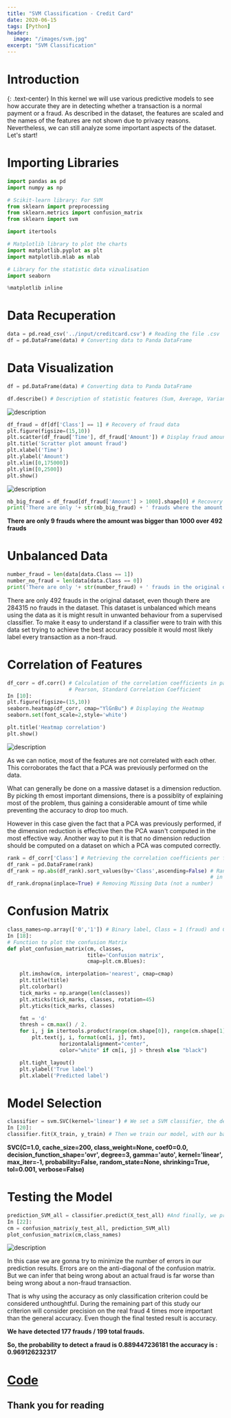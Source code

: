 ```yaml
---
title: "SVM Classification - Credit Card"
date: 2020-06-15
tags: [Python]
header:
  image: "/images/svm.jpg"
excerpt: "SVM Classification"
---
```

# Introduction
{: .text-center}
In this kernel we will use various predictive models to see how accurate they are in detecting whether a transaction is a normal payment or a fraud. As described in the dataset, the features are scaled and the names of the features are not shown due to privacy reasons. Nevertheless, we can still analyze some important aspects of the dataset. Let's start!

# Importing Libraries
```python
import pandas as pd
import numpy as np

# Scikit-learn library: For SVM
from sklearn import preprocessing
from sklearn.metrics import confusion_matrix
from sklearn import svm

import itertools

# Matplotlib library to plot the charts
import matplotlib.pyplot as plt
import matplotlib.mlab as mlab

# Library for the statistic data vizualisation
import seaborn

%matplotlib inline
```
# Data Recuperation
```python
data = pd.read_csv('../input/creditcard.csv') # Reading the file .csv
df = pd.DataFrame(data) # Converting data to Panda DataFrame
```

# Data Visualization
```python
df = pd.DataFrame(data) # Converting data to Panda DataFrame

df.describe() # Description of statistic features (Sum, Average, Variance, minimum, 1st quartile, 2nd quartile, 3rd Quartile and Maximum)
```
<img src="{{ site.url }}{{ site.baseurl }}//images/a1.jpg" alt="description">

```python
df_fraud = df[df['Class'] == 1] # Recovery of fraud data
plt.figure(figsize=(15,10))
plt.scatter(df_fraud['Time'], df_fraud['Amount']) # Display fraud amounts according to their time
plt.title('Scratter plot amount fraud')
plt.xlabel('Time')
plt.ylabel('Amount')
plt.xlim([0,175000])
plt.ylim([0,2500])
plt.show()
```
<img src="{{ site.url }}{{ site.baseurl }}//images/a2.jpg" alt="description">

```python
nb_big_fraud = df_fraud[df_fraud['Amount'] > 1000].shape[0] # Recovery of frauds over 1000
print('There are only '+ str(nb_big_fraud) + ' frauds where the amount was bigger than 1000 over ' + str(df_fraud.shape[0]) + ' frauds')
```
**There are only 9 frauds where the amount was bigger than 1000 over 492 frauds**

# Unbalanced Data

```python
number_fraud = len(data[data.Class == 1])
number_no_fraud = len(data[data.Class == 0])
print('There are only '+ str(number_fraud) + ' frauds in the original dataset, even though there are ' + str(number_no_fraud) +' no frauds in the dataset.')
```
There are only 492 frauds in the original dataset, even though there are 284315 no frauds in the dataset.
This dataset is unbalanced which means using the data as it is might result in unwanted behaviour from a supervised classifier. To make it easy to understand if a classifier were to train with this data set trying to achieve the best accuracy possible it would most likely label every transaction as a non-fraud.

# Correlation of Features
```python
df_corr = df.corr() # Calculation of the correlation coefficients in pairs, with the default method:
                    # Pearson, Standard Correlation Coefficient
In [10]:
plt.figure(figsize=(15,10))
seaborn.heatmap(df_corr, cmap="YlGnBu") # Displaying the Heatmap
seaborn.set(font_scale=2,style='white')

plt.title('Heatmap correlation')
plt.show()
```
<img src="{{ site.url }}{{ site.baseurl }}//images/a3.jpg" alt="description">

As we can notice, most of the features are not correlated with each other. This corroborates the fact that a PCA was previously performed on the data.

What can generally be done on a massive dataset is a dimension reduction. By picking th emost important dimensions, there is a possiblity of explaining most of the problem, thus gaining a considerable amount of time while preventing the accuracy to drop too much.

However in this case given the fact that a PCA was previously performed, if the dimension reduction is effective then the PCA wasn't computed in the most effective way. Another way to put it is that no dimension reduction should be computed on a dataset on which a PCA was computed correctly.

```python
rank = df_corr['Class'] # Retrieving the correlation coefficients per feature in relation to the feature class
df_rank = pd.DataFrame(rank)
df_rank = np.abs(df_rank).sort_values(by='Class',ascending=False) # Ranking the absolute values of the coefficients
                                                                  # in descending order
df_rank.dropna(inplace=True) # Removing Missing Data (not a number)
```
# Confusion Matrix
```python
class_names=np.array(['0','1']) # Binary label, Class = 1 (fraud) and Class = 0 (no fraud)
In [18]:
# Function to plot the confusion Matrix
def plot_confusion_matrix(cm, classes,
                          title='Confusion matrix',
                          cmap=plt.cm.Blues):

    plt.imshow(cm, interpolation='nearest', cmap=cmap)
    plt.title(title)
    plt.colorbar()
    tick_marks = np.arange(len(classes))
    plt.xticks(tick_marks, classes, rotation=45)
    plt.yticks(tick_marks, classes)

    fmt = 'd'
    thresh = cm.max() / 2.
    for i, j in itertools.product(range(cm.shape[0]), range(cm.shape[1])):
        plt.text(j, i, format(cm[i, j], fmt),
                 horizontalalignment="center",
                 color="white" if cm[i, j] > thresh else "black")

    plt.tight_layout()
    plt.ylabel('True label')
    plt.xlabel('Predicted label')
```
# Model Selection
```python
classifier = svm.SVC(kernel='linear') # We set a SVM classifier, the default SVM Classifier (Kernel = Radial Basis Function)
In [20]:
classifier.fit(X_train, y_train) # Then we train our model, with our balanced data train.
```
**SVC(C=1.0, cache_size=200, class_weight=None, coef0=0.0,
  decision_function_shape='ovr', degree=3, gamma='auto', kernel='linear',
  max_iter=-1, probability=False, random_state=None, shrinking=True,
  tol=0.001, verbose=False)**

# Testing the Model
```python
prediction_SVM_all = classifier.predict(X_test_all) #And finally, we predict our data test.
In [22]:
cm = confusion_matrix(y_test_all, prediction_SVM_all)
plot_confusion_matrix(cm,class_names)
```
<img src="{{ site.url }}{{ site.baseurl }}//images/a4.jpg" alt="description">

In this case we are gonna try to minimize the number of errors in our prediction results. Errors are on the anti-diagonal of the confusion matrix. But we can infer that being wrong about an actual fraud is far worse than being wrong about a non-fraud transaction.

That is why using the accuracy as only classification criterion could be considered unthoughtful. During the remaining part of this study our criterion will consider precision on the real fraud 4 times more important than the general accuracy. Even though the final tested result is accuracy.

**We have detected 177 frauds / 199 total frauds.**

**So, the probability to detect a fraud is 0.889447236181
the accuracy is : 0.969126232317**

# [**Code**](https://github.com/Abhishek6055/SVM.git)


## **Thank you for reading**
